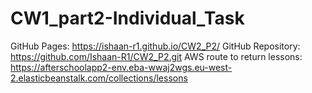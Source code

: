 # CW1_part2-Individual_Task
GitHub Pages:
https://ishaan-r1.github.io/CW2_P2/
GitHub Repository:
https://github.com/Ishaan-R1/CW2_P2.git
AWS route to return lessons:
https://afterschoolapp2-env.eba-wwaj2wgs.eu-west-2.elasticbeanstalk.com/collections/lessons

